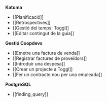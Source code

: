 **Katuma**

* [[Planificació]]
* [[Retrospectives]]
* [[Gestió del temps: Toggl]]
* [[Editar contingut de la guia]]

**Gestió Coopdevs**

* [[Emetre una factura de venda]]
* [[Registrar factures de proveïdors]]
* [[Introduir una despesa]]
* [[Crear un projecte a Toggl]]
* [[Fer un contracte nou per una empleada]]

**PostgreSQL**

* [[finding_query]]